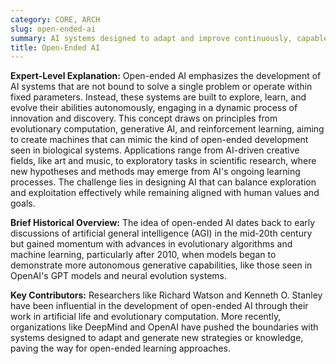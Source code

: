 ```yaml
---
category: CORE, ARCH
slug: open-ended-ai
summary: AI systems designed to adapt and improve continuously, capable of generating creative or novel solutions without a predefined endpoint or specific task.
title: Open-Ended AI
---
```


**Expert-Level Explanation:** Open-ended AI emphasizes the development of AI systems that are not bound to solve a single problem or operate within fixed parameters. Instead, these systems are built to explore, learn, and evolve their abilities autonomously, engaging in a dynamic process of innovation and discovery. This concept draws on principles from evolutionary computation, generative AI, and reinforcement learning, aiming to create machines that can mimic the kind of open-ended development seen in biological systems. Applications range from AI-driven creative fields, like art and music, to exploratory tasks in scientific research, where new hypotheses and methods may emerge from AI's ongoing learning processes. The challenge lies in designing AI that can balance exploration and exploitation effectively while remaining aligned with human values and goals.

**Brief Historical Overview:** The idea of open-ended AI dates back to early discussions of artificial general intelligence (AGI) in the mid-20th century but gained momentum with advances in evolutionary algorithms and machine learning, particularly after 2010, when models began to demonstrate more autonomous generative capabilities, like those seen in OpenAI's GPT models and neural evolution systems.

**Key Contributors:** Researchers like Richard Watson and Kenneth O. Stanley have been influential in the development of open-ended AI through their work in artificial life and evolutionary computation. More recently, organizations like DeepMind and OpenAI have pushed the boundaries with systems designed to adapt and generate new strategies or knowledge, paving the way for open-ended learning approaches.